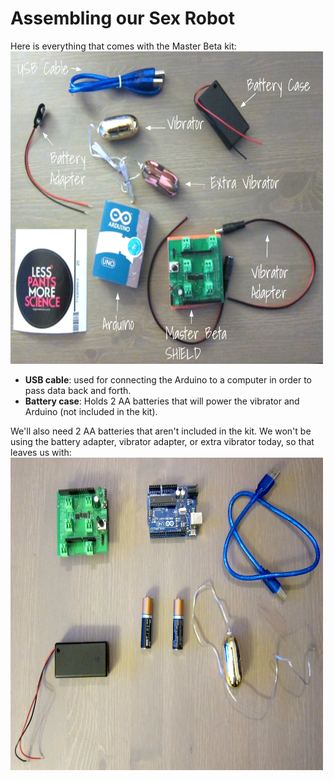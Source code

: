 # Assembling our Sex Robot
Here is everything that comes with the Master Beta kit:<br>
<img src="everything.png" width=500 height=500><br><ul>
<li><b>USB cable</b>: used for connecting the Arduino to a computer in order to pass data back and forth.</li>
<li><b>Battery case</b>: Holds 2 AA batteries that will power the vibrator and Arduino (not included in the kit).</li>
</ul>


We'll also need 2 AA batteries that aren't included in the kit. We won't be using the battery adapter, vibrator adapter, or extra vibrator today, so that leaves us with:<br>
<img src="step1.png" width=500 height=500>